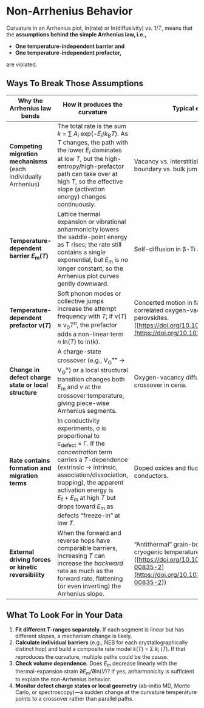 # Non-Arrhenius Behavior

Curvature in an Arrhenius plot, ln(rate) or ln(diffusivity) vs. 1/_T_, means that the **assumptions behind the simple Arrhenius law, i.e.,**

* **One temperature-independent barrier and**
* **One temperature-independent prefactor,**

are violated.

## Ways To Break Those Assumptions

| Why the Arrhenius law bends                                                     | How it produces the curvature                                                                                                                                                                                                                                                                                                                     | Typical examples                                                                                                                                                           |
| ------------------------------------------------------------------------------- | ------------------------------------------------------------------------------------------------------------------------------------------------------------------------------------------------------------------------------------------------------------------------------------------------------------------------------------------------- | -------------------------------------------------------------------------------------------------------------------------------------------------------------------------- |
| **Competing migration mechanisms** (each individually Arrhenius)                | The total rate is the sum _k_ = ∑ _A_<sub>_i_</sub> exp(-_E_<sub>_i_</sub>/_k_<sub>B</sub>_T_). As _T_ changes, the path with the lower _E_<sub>_i_</sub> dominates at low _T_, but the high-entropy/high-prefactor path can take over at high _T_, so the effective slope (activation energy) changes continuously.                              | Vacancy vs. interstitial hops in bcc Ti, grain-boundary vs. bulk jumps in ionic conductors.                                                                                |
| **Temperature-dependent barrier&#x20;**_**E**_<sub>**m**</sub>**(**_**T**_**)** | Lattice thermal expansion or vibrational anharmonicity lowers the saddle-point energy as T rises; the rate still contains a single exponential, but _E_<sub>m</sub> is no longer constant, so the Arrhenius plot curves gently downward.                                                                                                          | Self-diffusion in β-Ti and Mo.                                                                                                                                             |
| **Temperature-dependent prefactor ν(**_**T**_**)**                              | Soft phonon modes or collective jumps increase the attempt frequency with _T_; if ν(_T_) ≈ ν<sub>0</sub>_T_<sup>_n_</sup>, the prefactor adds a non-linear term _n_ ln(_T_) to ln(_k_).                                                                                                                                                           | Concerted motion in fast-ion conductors; correlated oxygen-vacancy hops in perovskites. ([https://doi.org/10.1021/acsaem.1c01237](https://doi.org/10.1021/acsaem.1c01237)) |
| **Change in defect charge state or local structure**                            | A charge-state crossover (e.g., V<sub>O</sub><sup>••</sup> → V<sub>O</sub><sup>×</sup>) or a local structural transition changes both _E_<sub>m</sub> and ν at the crossover temperature, giving piece-wise Arrhenius segments.                                                                                                                   | Oxygen-vacancy diffusion near the p-to-n crossover in ceria.                                                                                                               |
| **Rate contains formation and migration terms**                                 | In conductivity experiments, σ is proportional to _c_<sub>defect</sub> × Γ. If the _concentration_ term carries a _T_-dependence (extrinsic → intrinsic, association/dissociation, trapping), the apparent activation energy is _E_<sub>f</sub> + _E_<sub>m</sub> at high _T_ but drops toward _E_<sub>m</sub> as defects “freeze-in” at low _T_. | Doped oxides and fluorides; extrinsic ionic conductors.                                                                                                                    |
| **External driving forces or kinetic reversibility**                            | When the forward and reverse hops have comparable barriers, increasing _T_ can increase the _backward_ rate as much as the forward rate, flattening (or even inverting) the Arrhenius slope.                                                                                                                                                      | “Antithermal” grain-boundary migration at cryogenic temperatures. ([https://doi.org/10.1038/s41524-022-00835-2](https://doi.org/10.1038/s41524-022-00835-2))               |

## What To Look For in Your Data

1. **Fit different&#x20;**_**T**_**-ranges separately.** If each segment is linear but has different slopes, a mechanism change is likely.
2. **Calculate individual barriers** (e.g., NEB for each crystallographically distinct hop) and build a composite rate model _k_(_T_) = Σ _k_<sub>_i_</sub> (_T_). If that reproduces the curvature, multiple paths could be the cause.
3. **Check volume dependence.** Does _E_<sub>m</sub> decrease linearly with the thermal-expansion strain ∂_E_<sub>m</sub>/∂ln(_V_)? If yes, anharmonicity is sufficient to explain the non-Arrhenius behavior.
4. **Monitor defect charge states or local geometry** (ab-initio MD, Monte Carlo, or spectroscopy)—a sudden change at the curvature temperature points to a crossover rather than parallel paths.
